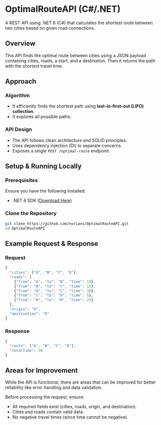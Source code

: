 # OptimalRouteAPI (C#/.NET)
A REST API using .NET 6 (C#) that calculates the shortest route between two cities based on given road connections.

## Overview
This API finds the optimal route between cities using a JSON payload containing cities, roads, a start, and a destination. Then it returns the path with the shortest travel time.

## Approach
### **Algorithm**
- It efficiently finds the shortest path using **last-in-first-out (LIFO) collection**.
- It explores all possible paths.

### **API Design**
- The API follows clean architecture and SOLID principles.
- Uses dependency injection (DI) to separate concerns.
- Exposes a single `POST /optimal-route` endpoint.

## Setup & Running Locally
### **Prerequisites**
Ensure you have the following installed:
- .NET 6 SDK ([Download Here](https://dotnet.microsoft.com/en-us/download/dotnet/6.0))

### **Clone the Repository**
```sh
git clone https://github.com/norians/OptimalRouteAPI.git
cd OptimalRouteAPI
```

## Example Request & Response
### Request 
```javascript
{
  "cities": ["A", "B", "C", "D"],
  "roads": [
    {"from": "A", "to": "B", "time": 10},
    {"from": "B", "to": "C", "time": 15},
    {"from": "A", "to": "C", "time": 30},
    {"from": "C", "to": "D", "time": 5},
    {"from": "B", "to": "D", "time": 25}
  ],
  "origin": "A",
  "destination": "D"
}
```

### Response
```javascript
{
  "route": ["A", "B", "C", "D"],
  "totalTime": 30
}
```

## Areas for Improvement
While the API is functional, there are areas that can be improved for better reliability like error handling and data validation.

Before processing the request, ensure:
- All required fields exist (cities, roads, origin, and destination).
- Cities and roads contain valid data.
- No negative travel times (since time cannot be negative).
